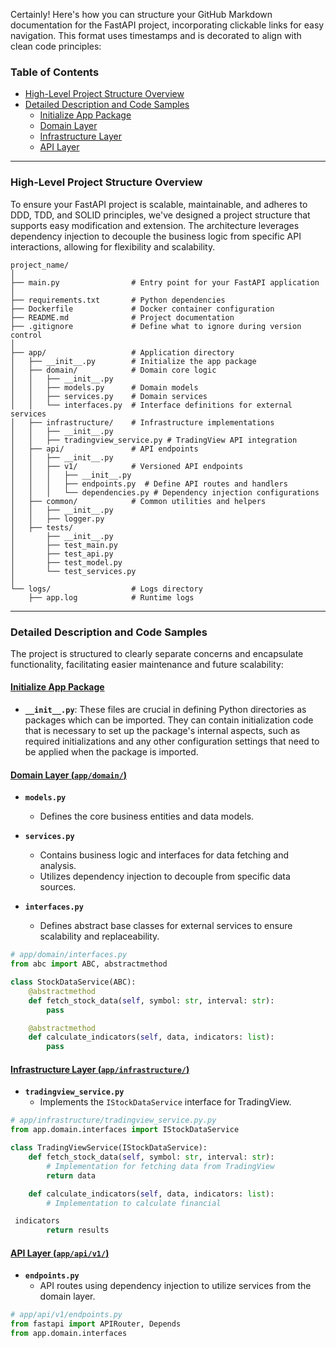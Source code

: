 Certainly! Here's how you can structure your GitHub Markdown documentation for the FastAPI project, incorporating clickable links for easy navigation. This format uses timestamps and is decorated to align with clean code principles:

### **Table of Contents**

- [High-Level Project Structure Overview](#high-level-project-structure-overview)
- [Detailed Description and Code Samples](#detailed-description-and-code-samples)
  - [Initialize App Package](#initialize-app-package)
  - [Domain Layer](#domain-layer-appdomain)
  - [Infrastructure Layer](#infrastructure-layer-appinfrastructure)
  - [API Layer](#api-layer-appapiv1)

---

### **High-Level Project Structure Overview**

To ensure your FastAPI project is scalable, maintainable, and adheres to DDD, TDD, and SOLID principles, we've designed a project structure that supports easy modification and extension. The architecture leverages dependency injection to decouple the business logic from specific API interactions, allowing for flexibility and scalability.

```plaintext
project_name/
│
├── main.py                # Entry point for your FastAPI application
│
├── requirements.txt       # Python dependencies
├── Dockerfile             # Docker container configuration
├── README.md              # Project documentation
├── .gitignore             # Define what to ignore during version control
│
├── app/                   # Application directory
│   ├── __init__.py        # Initialize the app package
│   ├── domain/            # Domain core logic
│   │   ├── __init__.py
│   │   ├── models.py      # Domain models
│   │   ├── services.py    # Domain services
│   │   └── interfaces.py  # Interface definitions for external services
│   ├── infrastructure/    # Infrastructure implementations
│   │   ├── __init__.py
│   │   ├── tradingview_service.py # TradingView API integration
│   ├── api/               # API endpoints
│   │   ├── __init__.py
│   │   ├── v1/            # Versioned API endpoints
│   │   │   ├── __init__.py
│   │   │   ├── endpoints.py  # Define API routes and handlers
│   │   │   └── dependencies.py # Dependency injection configurations
│   ├── common/            # Common utilities and helpers
│   │   ├── __init__.py
│   │   ├── logger.py
│   ├── tests/
│       ├── __init__.py
│       ├── test_main.py
│       ├── test_api.py
│       ├── test_model.py
│       └── test_services.py
│
└── logs/                  # Logs directory
    ├── app.log            # Runtime logs
```

---

### **Detailed Description and Code Samples**

The project is structured to clearly separate concerns and encapsulate functionality, facilitating easier maintenance and future scalability:

#### **[Initialize App Package](#initialize-app-package)**
- **`__init__.py`**: These files are crucial in defining Python directories as packages which can be imported. They can contain initialization code that is necessary to set up the package's internal aspects, such as required initializations and any other configuration settings that need to be applied when the package is imported.

#### **[Domain Layer (`app/domain/`)](#domain-layer-appdomain)**

- **`models.py`**
  - Defines the core business entities and data models.
  
- **`services.py`**
  - Contains business logic and interfaces for data fetching and analysis.
  - Utilizes dependency injection to decouple from specific data sources.

- **`interfaces.py`**
  - Defines abstract base classes for external services to ensure scalability and replaceability.

```python
# app/domain/interfaces.py
from abc import ABC, abstractmethod

class StockDataService(ABC):
    @abstractmethod
    def fetch_stock_data(self, symbol: str, interval: str):
        pass

    @abstractmethod
    def calculate_indicators(self, data, indicators: list):
        pass
```

#### **[Infrastructure Layer (`app/infrastructure/`)](#infrastructure-layer-appinfrastructure)**

- **`tradingview_service.py`**
  - Implements the `IStockDataService` interface for TradingView.

```python
# app/infrastructure/tradingview_service.py.py
from app.domain.interfaces import IStockDataService

class TradingViewService(IStockDataService):
    def fetch_stock_data(self, symbol: str, interval: str):
        # Implementation for fetching data from TradingView
        return data

    def calculate_indicators(self, data, indicators: list):
        # Implementation to calculate financial

 indicators
        return results
```

#### **[API Layer (`app/api/v1/`)](#api-layer-appapiv1)**

- **`endpoints.py`**
  - API routes using dependency injection to utilize services from the domain layer.

```python
# app/api/v1/endpoints.py
from fastapi import APIRouter, Depends
from app.domain.interfaces 
```